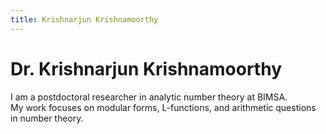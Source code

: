 ```yaml
---
title: Krishnarjun Krishnamoorthy
--- 
```


# Dr. Krishnarjun Krishnamoorthy

I am a postdoctoral researcher in analytic number theory at BIMSA.  
My work focuses on modular forms, L-functions, and arithmetic questions in number theory.
